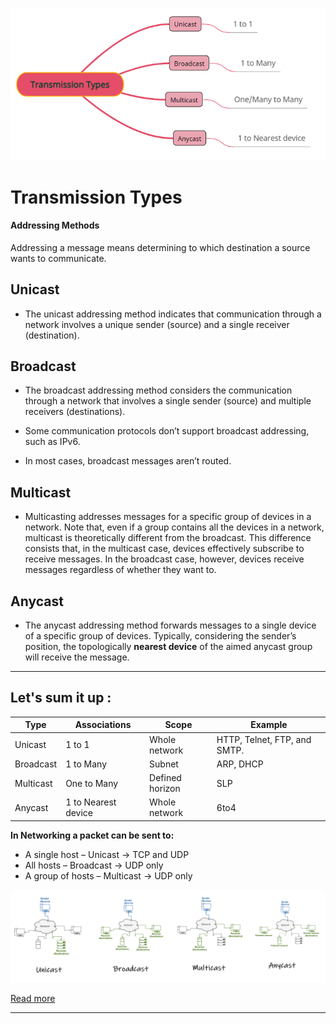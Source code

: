 <p align="center">
  <img 
    src="imgs/Transmission-Types.png"
  >
</p>

# Transmission Types

#### Addressing Methods

Addressing a message means determining to which destination a source wants to communicate.

## Unicast

- The unicast addressing method indicates that communication through a network involves a unique sender (source) and a single receiver (destination).

## Broadcast

- The broadcast addressing method considers the communication through a network that involves a single sender (source) and multiple receivers (destinations).
 
- Some communication protocols don’t support broadcast addressing, such as IPv6.
- In most cases, broadcast messages aren’t routed.

## Multicast

- Multicasting addresses messages for a specific group of devices in a network. Note that, even if a group contains all the devices in a network, multicast is theoretically different from the broadcast. This difference consists that, in the multicast case, devices effectively subscribe to receive messages. In the broadcast case, however, devices receive messages regardless of whether they want to.

## Anycast

- The anycast addressing method forwards messages to a single device of a specific group of devices. Typically, considering the sender’s position, the topologically **nearest device** of the aimed anycast group will receive the message.

---------------------------------------------------------

## Let's sum it up :

| Type      | Associations       | Scope           |             Example          |
|-----------|--------------------|-----------------|------------------------------|
| Unicast   | 1 to 1             | Whole network   | HTTP, Telnet, FTP, and SMTP. | 
| Broadcast | 1 to Many          | Subnet          | ARP,  DHCP                   |
| Multicast | One to Many        | Defined horizon | SLP                          |
| Anycast   | 1 to Nearest device| Whole network   | 6to4                         |

**In Networking a packet can be sent to:**

- A single host – Unicast → TCP and UDP
- All hosts – Broadcast → UDP only
- A group of hosts – Multicast → UDP only

![AddressingMethods.png](imgs/AddressingMethods.png)

[Read more](https://www.baeldung.com/cs/multicast-vs-broadcast-anycast-unicast)

---------------------------------------------------------------------------------------------
